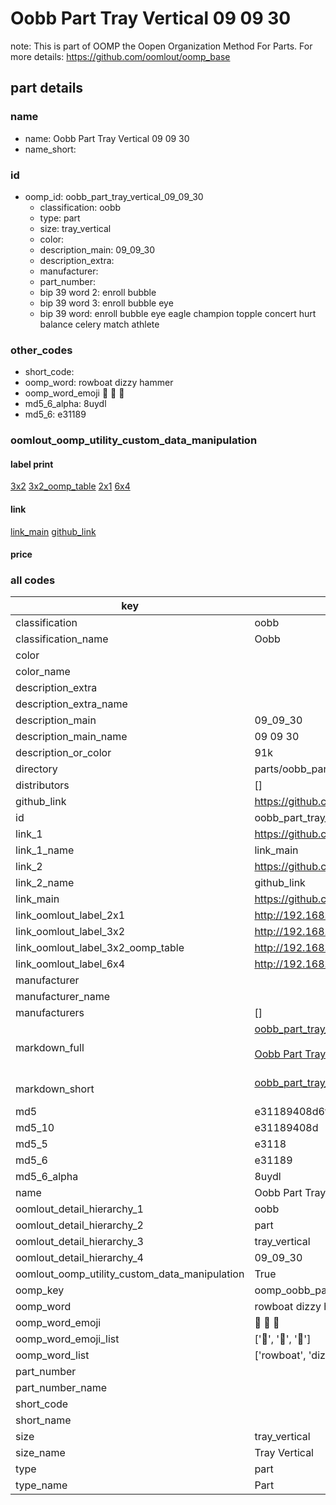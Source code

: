 # Oobb Part Tray Vertical 09 09 30  

note: This is part of OOMP the Oopen Organization Method For Parts. For more details: https://github.com/oomlout/oomp_base

##  part details





### name
* name: Oobb Part Tray Vertical 09 09 30
* name_short: 
### id
* oomp_id: oobb_part_tray_vertical_09_09_30
  * classification: oobb
  * type: part
  * size: tray_vertical
  * color: 
  * description_main: 09_09_30
  * description_extra: 
  * manufacturer: 
  * part_number: 
  * bip 39 word 2: enroll bubble
  * bip 39 word 3: enroll bubble eye
  * bip 39 word: enroll bubble eye eagle champion topple concert hurt balance celery match athlete

### other_codes
* short_code: 
* oomp_word: rowboat dizzy hammer
* oomp_word_emoji :rowboat: :dizzy: :hammer:
* md5_6_alpha: 8uydl
* md5_6: e31189






### oomlout_oomp_utility_custom_data_manipulation
#### label print
[3x2](http://192.168.1.245:1112/?label=oomp%208uydl)
[3x2_oomp_table](http://192.168.1.107:1112/?label=oomp%208uydl)
[2x1](http://192.168.1.242:1112/?label=oomp%208uydl)
[6x4](http://192.168.1.55:1112/?label=oomp%208uydl)    

#### link

[link_main](https://github.com/oomlout/oomlout_oomp_current_version_messy/tree/main/parts/oobb_part_tray_vertical_09_09_30) [github_link](https://github.com/oomlout/oomlout_oomp_part_src/tree/main/parts/oobb_part_tray_vertical_09_09_30)                             

#### price







### all codes 
| key | value |  
| --- | --- |  
| classification | oobb |  
| classification_name | Oobb |  
| color |  |  
| color_name |  |  
| description_extra |  |  
| description_extra_name |  |  
| description_main | 09_09_30 |  
| description_main_name | 09 09 30 |  
| description_or_color | 91k |  
| directory | parts/oobb_part_tray_vertical_09_09_30 |  
| distributors | [] |  
| github_link | https://github.com/oomlout/oomlout_oomp_part_src/tree/main/parts/oobb_part_tray_vertical_09_09_30 |  
| id | oobb_part_tray_vertical_09_09_30 |  
| link_1 | https://github.com/oomlout/oomlout_oomp_current_version_messy/tree/main/parts/oobb_part_tray_vertical_09_09_30 |  
| link_1_name | link_main |  
| link_2 | https://github.com/oomlout/oomlout_oomp_part_src/tree/main/parts/oobb_part_tray_vertical_09_09_30 |  
| link_2_name | github_link |  
| link_main | https://github.com/oomlout/oomlout_oomp_current_version_messy/tree/main/parts/oobb_part_tray_vertical_09_09_30 |  
| link_oomlout_label_2x1 | http://192.168.1.242:1112/?label=oomp%208uydl |  
| link_oomlout_label_3x2 | http://192.168.1.245:1112/?label=oomp%208uydl |  
| link_oomlout_label_3x2_oomp_table | http://192.168.1.107:1112/?label=oomp%208uydl |  
| link_oomlout_label_6x4 | http://192.168.1.55:1112/?label=oomp%208uydl |  
| manufacturer |  |  
| manufacturer_name |  |  
| manufacturers | [] |  
| markdown_full | [oobb_part_tray_vertical_09_09_30](https://github.com/oomlout/oomlout_oomp_current_version_messy/tree/main/parts/oobb_part_tray_vertical_09_09_30)<br>[](https://github.com/oomlout/oomlout_oomp_current_version_messy/tree/main/parts/oobb_part_tray_vertical_09_09_30)<br>[Oobb Part Tray Vertical 09 09 30](https://github.com/oomlout/oomlout_oomp_current_version_messy/tree/main/parts/oobb_part_tray_vertical_09_09_30)<br><br> |  
| markdown_short | [oobb_part_tray_vertical_09_09_30](https://github.com/oomlout/oomlout_oomp_current_version_messy/tree/main/parts/oobb_part_tray_vertical_09_09_30)<br><br> |  
| md5 | e31189408d6fc5d794930450a2475259 |  
| md5_10 | e31189408d |  
| md5_5 | e3118 |  
| md5_6 | e31189 |  
| md5_6_alpha | 8uydl |  
| name | Oobb Part Tray Vertical 09 09 30 |  
| oomlout_detail_hierarchy_1 | oobb |  
| oomlout_detail_hierarchy_2 | part |  
| oomlout_detail_hierarchy_3 | tray_vertical |  
| oomlout_detail_hierarchy_4 | 09_09_30 |  
| oomlout_oomp_utility_custom_data_manipulation | True |  
| oomp_key | oomp_oobb_part_tray_vertical_09_09_30 |  
| oomp_word | rowboat dizzy hammer |  
| oomp_word_emoji | :rowboat: :dizzy: :hammer: |  
| oomp_word_emoji_list | [':rowboat:', ':dizzy:', ':hammer:'] |  
| oomp_word_list | ['rowboat', 'dizzy', 'hammer'] |  
| part_number |  |  
| part_number_name |  |  
| short_code |  |  
| short_name |  |  
| size | tray_vertical |  
| size_name | Tray Vertical |  
| type | part |  
| type_name | Part |  
